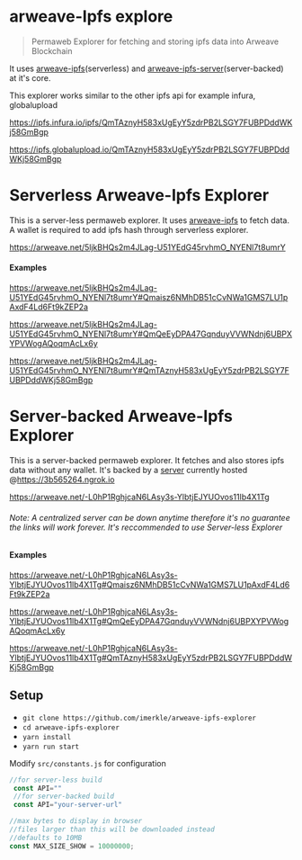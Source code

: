 
# arweave-Ipfs explore

>Permaweb Explorer for fetching and storing ipfs data into Arweave Blockchain

It uses [arweave-ipfs](https://github.com/imerkle/arweave-ipfs)(serverless) and [arweave-ipfs-server](https://github.com/imerkle/arweave-ipfs-server)(server-backed) at it's core.

This explorer works similar to the other ipfs api for example infura, globalupload 

https://ipfs.infura.io/ipfs/QmTAznyH583xUgEyY5zdrPB2LSGY7FUBPDddWKj58GmBgp

https://ipfs.globalupload.io/QmTAznyH583xUgEyY5zdrPB2LSGY7FUBPDddWKj58GmBgp


# Serverless Arweave-Ipfs Explorer

This is a server-less permaweb explorer. It uses [arweave-ipfs](https://github.com/imerkle/arweave-ipfs) to fetch data. A wallet is required to add ipfs hash through serverless explorer.

https://arweave.net/5ljkBHQs2m4JLag-U51YEdG45rvhmO_NYENl7t8umrY

#### Examples

https://arweave.net/5ljkBHQs2m4JLag-U51YEdG45rvhmO_NYENl7t8umrY#Qmaisz6NMhDB51cCvNWa1GMS7LU1pAxdF4Ld6Ft9kZEP2a

https://arweave.net/5ljkBHQs2m4JLag-U51YEdG45rvhmO_NYENl7t8umrY#QmQeEyDPA47GqnduyVVWNdnj6UBPXYPVWogAQoqmAcLx6y

https://arweave.net/5ljkBHQs2m4JLag-U51YEdG45rvhmO_NYENl7t8umrY#QmTAznyH583xUgEyY5zdrPB2LSGY7FUBPDddWKj58GmBgp


# Server-backed Arweave-Ipfs Explorer

This is a server-backed permaweb explorer. It fetches and also stores ipfs data without any wallet. It's backed by a [server](https://github.com/imerkle/arweave-ipfs-server) currently hosted @https://3b565264.ngrok.io

https://arweave.net/-L0hP1RghjcaN6LAsy3s-YlbtjEJYUOvos11lb4X1Tg

###### Note: A centralized server can be down anytime therefore it's no guarantee the links will work forever. It's reccommended to use Server-less Explorer

#### Examples

https://arweave.net/-L0hP1RghjcaN6LAsy3s-YlbtjEJYUOvos11lb4X1Tg#Qmaisz6NMhDB51cCvNWa1GMS7LU1pAxdF4Ld6Ft9kZEP2a

https://arweave.net/-L0hP1RghjcaN6LAsy3s-YlbtjEJYUOvos11lb4X1Tg#QmQeEyDPA47GqnduyVVWNdnj6UBPXYPVWogAQoqmAcLx6y

https://arweave.net/-L0hP1RghjcaN6LAsy3s-YlbtjEJYUOvos11lb4X1Tg#QmTAznyH583xUgEyY5zdrPB2LSGY7FUBPDddWKj58GmBgp



## Setup

 - `git clone https://github.com/imerkle/arweave-ipfs-explorer`
 - `cd arweave-ipfs-explorer`
 - `yarn install`
 - `yarn run start`

 Modify `src/constants.js` for configuration
```js
//for server-less build
 const API=""
 //for server-backed build
 const API="your-server-url"

//max bytes to display in browser
//files larger than this will be downloaded instead
//defaults to 10MB
const MAX_SIZE_SHOW = 10000000;
 ```
